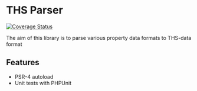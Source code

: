 THS Parser
=========================

[![Coverage Status](https://coveralls.io/repos/github/thsgroup/feed-parser-php/badge.svg?branch=master)](https://coveralls.io/github/thsgroup/feed-parser-php?branch=master)

The aim of this library is to parse various property data formats to THS-data format

Features
--------

* PSR-4 autoload
* Unit tests with PHPUnit
